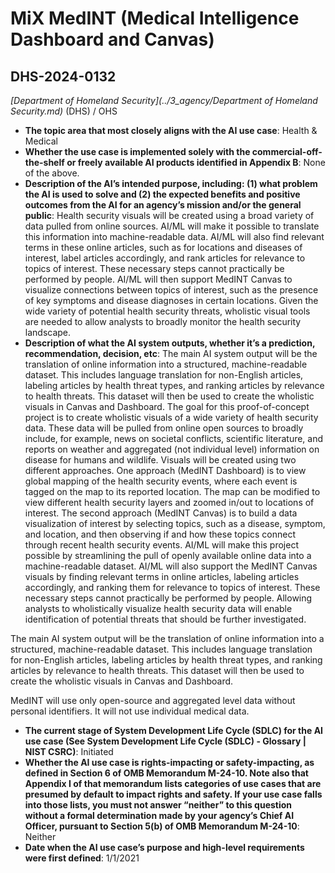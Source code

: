 # MiX MedINT (Medical Intelligence Dashboard and Canvas)
## DHS-2024-0132
_[Department of Homeland Security](../3_agency/Department of Homeland Security.md)_ (DHS) / OHS


+ **The topic area that most closely aligns with the AI use case**: Health & Medical
+ **Whether the use case is implemented solely with the commercial-off-the-shelf or freely available AI products identified in Appendix B**: None of the above.
+ **Description of the AI’s intended purpose, including: (1) what problem the AI is used to solve and (2) the expected benefits and positive outcomes from the AI for an agency’s mission and/or the general public**: Health security visuals will be created using a broad variety of data pulled from online sources. AI/ML will make it possible to translate this information into machine-readable data. AI/ML will also find relevant terms in these online articles, such as for locations and diseases of interest, label articles accordingly, and rank articles for relevance to topics of interest. These necessary steps cannot practically be performed by people. AI/ML will then support MedINT Canvas to  visualize connections between topics of interest, such as the presence of key symptoms and disease diagnoses in certain locations. Given the wide variety of potential health security threats, wholistic visual tools are needed to allow analysts to broadly monitor the health security landscape.
+ **Description of what the AI system outputs, whether it’s a prediction, recommendation, decision, etc**: The main AI system output will be the translation of online information into a structured, machine-readable dataset. This includes language translation for non-English articles, labeling articles by health threat types, and ranking articles by relevance to health threats. This dataset will then be used to create the wholistic visuals in Canvas and Dashboard.
The goal for this proof-of-concept project is to create wholistic visuals of a wide variety of health security data. These data will be pulled from online open sources to broadly include, for example, news on societal conflicts, scientific literature, and reports on weather and aggregated (not individual level) information on disease for humans and wildlife. Visuals will be created using two different approaches. One approach (MedINT Dashboard) is to view global mapping of the health security events, where each event is tagged on the map to its reported location. The map can be modified to view different health security layers and zoomed in/out to locations of interest. The second approach (MedINT Canvas) is to build a data visualization of interest by selecting topics, such as a disease, symptom, and location, and then observing if and how these topics connect through recent health security events. AI/ML will make this project possible by streamlining the pull of openly available online data into a machine-readable dataset. AI/ML will also support the MedINT Canvas visuals by finding relevant terms in online articles, labeling articles accordingly, and ranking them for relevance to topics of interest. These necessary steps cannot practically be performed by people. Allowing analysts to wholistically visualize health security data will enable identification of potential threats that should be further investigated. 

The main AI system output will be the translation of online information into a structured, machine-readable dataset. This includes language translation for non-English articles, labeling articles by health threat types, and ranking articles by relevance to health threats. This dataset will then be used to create the wholistic visuals in Canvas and Dashboard. 

MedINT will use only open-source and aggregated level data without personal identifiers.  It will not use individual medical data. 
+ **The current stage of System Development Life Cycle (SDLC) for the AI use case (See System Development Life Cycle (SDLC) - Glossary | NIST CSRC)**: Initiated
+ **Whether the AI use case is rights-impacting or safety-impacting, as defined in Section 6 of OMB Memorandum M-24-10. Note also that Appendix I of that memorandum lists categories of use cases that are presumed by default to impact rights and safety. If your use case falls into those lists, you must not answer “neither” to this question without a formal determination made by your agency’s Chief AI Officer, pursuant to Section 5(b) of OMB Memorandum M-24-10**: Neither
+ **Date when the AI use case’s purpose and high-level requirements were first defined**: 1/1/2021